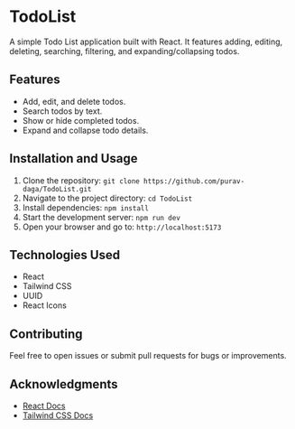 # TodoList

A simple Todo List application built with React. It features adding, editing, deleting, searching, filtering, and expanding/collapsing todos.

## Features
- Add, edit, and delete todos.
- Search todos by text.
- Show or hide completed todos.
- Expand and collapse todo details.

## Installation and Usage
1. Clone the repository: `git clone https://github.com/purav-daga/TodoList.git`
2. Navigate to the project directory: `cd TodoList`
3. Install dependencies: `npm install`
4. Start the development server: `npm run dev`
5. Open your browser and go to: `http://localhost:5173`

## Technologies Used
- React
- Tailwind CSS
- UUID
- React Icons

## Contributing
Feel free to open issues or submit pull requests for bugs or improvements.

## Acknowledgments
- [React Docs](https://reactjs.org/docs/getting-started.html)
- [Tailwind CSS Docs](https://tailwindcss.com/docs)

